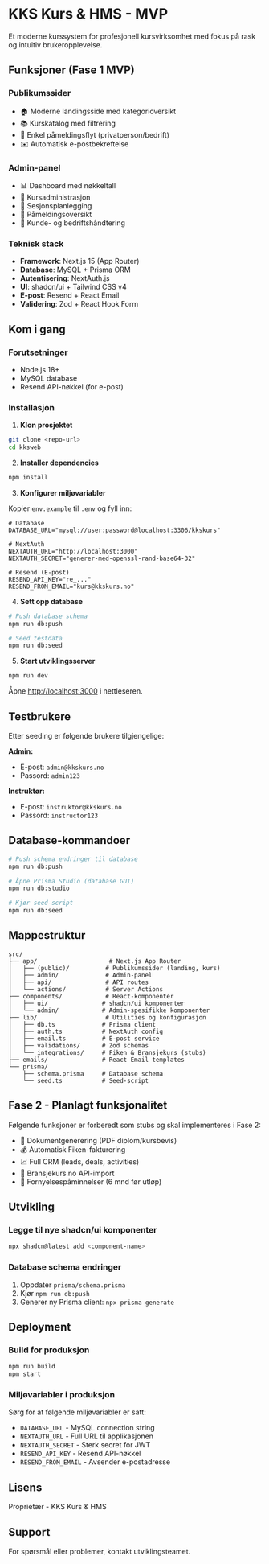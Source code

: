 # KKS Kurs & HMS - MVP

Et moderne kurssystem for profesjonell kursvirksomhet med fokus på rask og intuitiv brukeropplevelse.

## Funksjoner (Fase 1 MVP)

### Publikumssider
- 🏠 Moderne landingsside med kategorioversikt
- 📚 Kurskatalog med filtrering
- 📝 Enkel påmeldingsflyt (privatperson/bedrift)
- ✉️ Automatisk e-postbekreftelse

### Admin-panel
- 📊 Dashboard med nøkkeltall
- 📖 Kursadministrasjon
- 📅 Sesjonsplanlegging
- 👥 Påmeldingsoversikt
- 🏢 Kunde- og bedriftshåndtering

### Teknisk stack
- **Framework**: Next.js 15 (App Router)
- **Database**: MySQL + Prisma ORM
- **Autentisering**: NextAuth.js
- **UI**: shadcn/ui + Tailwind CSS v4
- **E-post**: Resend + React Email
- **Validering**: Zod + React Hook Form

## Kom i gang

### Forutsetninger
- Node.js 18+ 
- MySQL database
- Resend API-nøkkel (for e-post)

### Installasjon

1. **Klon prosjektet**
```bash
git clone <repo-url>
cd kksweb
```

2. **Installer dependencies**
```bash
npm install
```

3. **Konfigurer miljøvariabler**

Kopier `env.example` til `.env` og fyll inn:

```env
# Database
DATABASE_URL="mysql://user:password@localhost:3306/kkskurs"

# NextAuth
NEXTAUTH_URL="http://localhost:3000"
NEXTAUTH_SECRET="generer-med-openssl-rand-base64-32"

# Resend (E-post)
RESEND_API_KEY="re_..."
RESEND_FROM_EMAIL="kurs@kkskurs.no"
```

4. **Sett opp database**

```bash
# Push database schema
npm run db:push

# Seed testdata
npm run db:seed
```

5. **Start utviklingsserver**

```bash
npm run dev
```

Åpne [http://localhost:3000](http://localhost:3000) i nettleseren.

## Testbrukere

Etter seeding er følgende brukere tilgjengelige:

**Admin:**
- E-post: `admin@kkskurs.no`
- Passord: `admin123`

**Instruktør:**
- E-post: `instruktor@kkskurs.no`
- Passord: `instructor123`

## Database-kommandoer

```bash
# Push schema endringer til database
npm run db:push

# Åpne Prisma Studio (database GUI)
npm run db:studio

# Kjør seed-script
npm run db:seed
```

## Mappestruktur

```
src/
├── app/                    # Next.js App Router
│   ├── (public)/          # Publikumssider (landing, kurs)
│   ├── admin/             # Admin-panel
│   ├── api/               # API routes
│   └── actions/           # Server Actions
├── components/            # React-komponenter
│   ├── ui/               # shadcn/ui komponenter
│   └── admin/            # Admin-spesifikke komponenter
├── lib/                   # Utilities og konfigurasjon
│   ├── db.ts             # Prisma client
│   ├── auth.ts           # NextAuth config
│   ├── email.ts          # E-post service
│   ├── validations/      # Zod schemas
│   └── integrations/     # Fiken & Bransjekurs (stubs)
├── emails/               # React Email templates
└── prisma/
    ├── schema.prisma     # Database schema
    └── seed.ts           # Seed-script
```

## Fase 2 - Planlagt funksjonalitet

Følgende funksjoner er forberedt som stubs og skal implementeres i Fase 2:

- 📄 Dokumentgenerering (PDF diplom/kursbevis)
- 💰 Automatisk Fiken-fakturering
- 📈 Full CRM (leads, deals, activities)
- 🔗 Bransjekurs.no API-import
- 🔔 Fornyelsespåminnelser (6 mnd før utløp)

## Utvikling

### Legge til nye shadcn/ui komponenter

```bash
npx shadcn@latest add <component-name>
```

### Database schema endringer

1. Oppdater `prisma/schema.prisma`
2. Kjør `npm run db:push`
3. Generer ny Prisma client: `npx prisma generate`

## Deployment

### Build for produksjon

```bash
npm run build
npm start
```

### Miljøvariabler i produksjon

Sørg for at følgende miljøvariabler er satt:

- `DATABASE_URL` - MySQL connection string
- `NEXTAUTH_URL` - Full URL til applikasjonen
- `NEXTAUTH_SECRET` - Sterk secret for JWT
- `RESEND_API_KEY` - Resend API-nøkkel
- `RESEND_FROM_EMAIL` - Avsender e-postadresse

## Lisens

Proprietær - KKS Kurs & HMS

## Support

For spørsmål eller problemer, kontakt utviklingsteamet.
